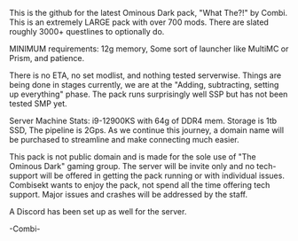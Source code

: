 This is the github for the latest Ominous Dark pack, "What The?!" by Combi.
This is an extremely LARGE pack with over 700 mods.
There are slated roughly 3000+ questlines to optionally do.

MINIMUM requirements: 12g memory, Some sort of launcher like MultiMC or Prism, and patience.

There is no ETA, no set modlist, and nothing tested serverwise. Things are being done in stages
currently, we are at the "Adding, subtracting, setting up everything" phase. The pack runs 
surprisingly well SSP but has not been tested SMP yet.

Server Machine Stats: i9-12900KS with 64g of DDR4 mem. Storage is 1tb SSD, The pipeline is 2Gps.
As we continue this journey, a domain name will be purchased to streamline and make connecting
much easier.

This pack is not public domain and is made for the sole use of "The Ominous Dark" gaming group.
The server will be invite only and no tech-support will be offered in getting the pack running
or with individual issues. Combisekt wants to enjoy the pack, not spend all the time offering
tech support. Major issues and crashes will be addressed by the staff.

A Discord has been set up as well for the server.

-Combi-
